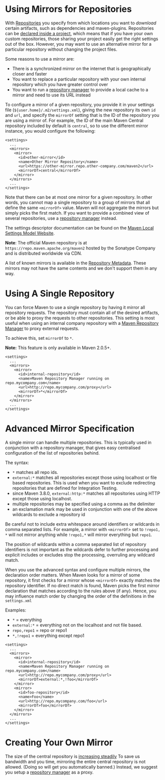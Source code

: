 <!--
Licensed to the Apache Software Foundation (ASF) under one
or more contributor license agreements.  See the NOTICE file
distributed with this work for additional information
regarding copyright ownership.  The ASF licenses this file
to you under the Apache License, Version 2.0 (the
"License"); you may not use this file except in compliance
with the License.  You may obtain a copy of the License at

http://www.apache.org/licenses/LICENSE-2.0

Unless required by applicable law or agreed to in writing,
software distributed under the License is distributed on an
"AS IS" BASIS, WITHOUT WARRANTIES OR CONDITIONS OF ANY
KIND, either express or implied.  See the License for the
specific language governing permissions and limitations
under the License.
-->

# Using Mirrors for Repositories

With [Repositories](/guides/introduction/introduction-to-repositories.html) you specify from which locations you want to _download_ certain artifacts, such as dependencies and maven-plugins. Repositories can be [declared inside a project](../mini/guide-multiple-repositories.html), which means that if you have your own custom repositories, those sharing your project easily get the right settings out of the box. However, you may want to use an alternative mirror for a particular repository without changing the project files.

Some reasons to use a mirror are:

- There is a synchronized mirror on the internet that is geographically closer and faster
- You want to replace a particular repository with your own internal repository which you have greater control over
- You want to run a [repository manager](../../repository-management.html) to provide a local cache to a mirror and need to use its URL instead

To configure a mirror of a given repository, you provide it in your settings file \(`${user.home}/.m2/settings.xml`\), giving the new repository its own `id` and `url`, and specify the `mirrorOf` setting that is the ID of the repository you are using a mirror of. For example, the ID of the main Maven Central repository included by default is `central`, so to use the different mirror instance, you would configure the following:

```unknown
<settings>
  ...
  <mirrors>
    <mirror>
      <id>other-mirror</id>
      <name>Other Mirror Repository</name>
      <url>https://other-mirror.repo.other-company.com/maven2</url>
      <mirrorOf>central</mirrorOf>
    </mirror>
  </mirrors>
  ...
</settings>
```

Note that there can be at most one mirror for a given repository. In other words, you cannot map a single repository to a group of mirrors that all define the same `<mirrorOf>` value. Maven will not aggregate the mirrors but simply picks the first match. If you want to provide a combined view of several repositories, use a [repository manager](../../repository-management.html) instead.

The settings descriptor documentation can be found on the [Maven Local Settings Model Website](../../maven-settings/settings.html).

**Note**: The official Maven repository is at `https://repo.maven.apache.org/maven2` hosted by the Sonatype Company and is distributed worldwide via CDN.

A list of known mirrors is available in the [Repository Metadata](https://repo.maven.apache.org/maven2/.meta/repository-metadata.xml). These mirrors may not have the same contents and we don&apos;t support them in any way.

# Using A Single Repository

You can force Maven to use a single repository by having it mirror all repository requests. The repository must contain all of the desired artifacts, or be able to proxy the requests to other repositories. This setting is most useful when using an internal company repository with a [Maven Repository Manager](../../repository-management.html) to proxy external requests.

To achieve this, set `mirrorOf` to `*`.

**Note:** This feature is only available in Maven 2\.0\.5+.

```unknown
<settings>
  ...
  <mirrors>
    <mirror>
      <id>internal-repository</id>
      <name>Maven Repository Manager running on repo.mycompany.com</name>
      <url>http://repo.mycompany.com/proxy</url>
      <mirrorOf>*</mirrorOf>
    </mirror>
  </mirrors>
  ...
</settings>
```

# Advanced Mirror Specification

A single mirror can handle multiple repositories. This is typically used in conjunction with a repository manager, that gives easy centralised configuration of the list of repositories behind.

The syntax:

- `*` matches all repo ids.
- `external:*` matches all repositories except those using localhost or file based repositories. This is used when you want to exclude redirecting repositories that are defined for Integration Testing.
- since Maven 3\.8\.0, `external:http:*` matches all repositories using HTTP except those using localhost.
- multiple repositories may be specified using a comma as the delimiter
- an exclamation mark may be used in conjunction with one of the above wildcards to exclude a repository id

Be careful not to include extra whitespace around identifiers or wildcards in comma separated lists. For example, a mirror with `<mirrorOf`&gt; set to `!repo1, *` will not mirror anything while `!repo1,*` will mirror everything but `repo1`.

The position of wildcards within a comma separated list of repository identifiers is not important as the wildcards defer to further processing and explicit includes or excludes stop the processing, overruling any wildcard match.

When you use the advanced syntax and configure multiple mirrors, the declaration order matters. When Maven looks for a mirror of some repository, it first checks for a mirror whose `<mirrorOf>` exactly matches the repository identifier. If no direct match is found, Maven picks the first mirror declaration that matches according to the rules above \(if any\). Hence, you may influence match order by changing the order of the definitions in the `settings.xml`

Examples:

- `*` = everything
- `external:*` = everything not on the localhost and not file based.
- `repo,repo1` = repo or repo1
- `*,!repo1` = everything except repo1

```unknown
<settings>
  ...
  <mirrors>
    <mirror>
      <id>internal-repository</id>
      <name>Maven Repository Manager running on repo.mycompany.com</name>
      <url>http://repo.mycompany.com/proxy</url>
      <mirrorOf>external:*,!foo</mirrorOf>
    </mirror>
    <mirror>
      <id>foo-repository</id>
      <name>Foo</name>
      <url>http://repo.mycompany.com/foo</url>
      <mirrorOf>foo</mirrorOf>
    </mirror>
  </mirrors>
  ...
</settings>
```

# Creating Your Own Mirror

The size of the central repository is [increasing steadily](https://search.maven.org/stats) To save us bandwidth and you time, mirroring the entire central repository is not allowed. \(Doing so will get you automatically banned.\) Instead, we suggest you setup a [repository manager](../../repository-management.html) as a proxy.

